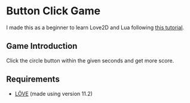 # Button Click Game

I made this as a beginner to learn Love2D and Lua
following [this tutorial](https://www.youtube.com/watch?v=yrIwFflGeyA).

## Game Introduction

Click the circle button within the given seconds and get more score.

## Requirements

- [LÖVE](https://love2d.org/) (made using version 11.2)